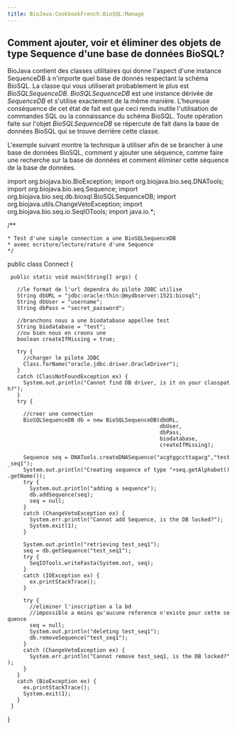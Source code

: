 ```yaml
---
title: BioJava:CookbookFrench:BioSQL:Manage
---
```


Comment ajouter, voir et éliminer des objets de type Sequence d'une base de données BioSQL?
-------------------------------------------------------------------------------------------

BioJava contient des classes utilitaires qui donne l'aspect d'une
instance SequenceDB à n'importe quel base de donnés respectant la schéma
BioSQL. La classe qui vous utiliserait probablement le plus est
*BioSQLSequenceDB*. *BioSQLSequenceDB* est une instance dérivée de
*SequenceDB* et s'utilise exactement de la même manière. L'heureuse
conséquence de cet état de fait est que ceci rends inutile l'utilisation
de commandes SQL ou la connaissance du schéma BioSQL. Toute opération
faite sur l'objet *BioSQLSequenceDB* se répercute de fait dans la base
de données BioSQL qui se trouve derrière cette classe.

L'exemple suivant montre la technique à utiliser afin de se brancher à
une base de données BioSQL, comment y ajouter une séquence, comme faire
une recherche sur la base de données et comment éliminer cette séquence
de la base de données.

<java> import org.biojava.bio.BioException; import
org.biojava.bio.seq.DNATools; import org.biojava.bio.seq.Sequence;
import org.biojava.bio.seq.db.biosql.BioSQLSequenceDB; import
org.biojava.utils.ChangeVetoException; import
org.biojava.bio.seq.io.SeqIOTools; import java.io.\*;

/\*\*

`* Test d'une simple connection a une BioSQLSequenceDB `  
`* aveec ecriture/lecture/rature d'une Sequence `  
`*/ `

public class Connect {

` public static void main(String[] args) {`  
`   `  
`   //le format de l'url dependra du pilote JDBC utilise`  
`   String dbURL = "jdbc:oracle:thin:@mydbserver:1521:biosql"; `  
`   String dbUser = "username"; `  
`   String dbPass = "secret_password";`  
`   `  
`   //branchons nous a une biodatabase appellee test`  
`   String biodatabase = "test";`  
`   //ou bien nous en creons une`  
`   boolean createIfMissing = true; `

`   try {`  
`     //charger le pilote JDBC`  
`     Class.forName("oracle.jdbc.driver.OracleDriver"); `  
`   } `  
`   catch (ClassNotFoundException ex) { `  
`     System.out.println("Cannot find DB driver, is it on your classpath?"); `  
`   } `  
`   try {`  
`     `  
`     //creer une connection`  
`     BioSQLSequenceDB db = new BioSQLSequenceDB(dbURL, `  
`                                                dbUser, `  
`                                                dbPass, `  
`                                                biodatabase, `  
`                                                createIfMissing); `  
`     `  
`     Sequence seq = DNATools.createDNASequence("acgtggccttagacg","test_seq1"); `  
`     System.out.println("Creating sequence of type "+seq.getAlphabet().getName()); `  
`     try { `  
`       System.out.println("adding a sequence"); `  
`       db.addSequence(seq); `  
`       seq = null; `  
`     } `  
`     catch (ChangeVetoException ex) { `  
`       System.err.println("Cannot add Sequence, is the DB locked?"); `  
`       System.exit(1); `  
`     } `

`     System.out.println("retrieving test_seq1"); `  
`     seq = db.getSequence("test_seq1"); `  
`     try { `  
`       SeqIOTools.writeFasta(System.out, seq); `  
`     } `  
`     catch (IOException ex) { `  
`       ex.printStackTrace(); `  
`     } `

`     try { `  
`       //eliminer l'inscription a la bd`  
`       //impossible a moins qu'aucune reference n'existe pour cette sequence `  
`       seq = null;`  
`       System.out.println("deleting test_seq1");`  
`       db.removeSequence("test_seq1"); `  
`     } `  
`     catch (ChangeVetoException ex) { `  
`       System.err.println("Cannot remove test_seq1, is the DB locked?"); `  
`     } `  
`   } `  
`   catch (BioException ex) { `  
`     ex.printStackTrace(); `  
`     System.exit(1); `  
`   } `  
` } `

} </java>
